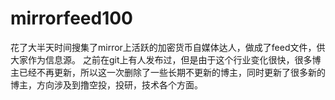 # mirrorfeed100
花了大半天时间搜集了mirror上活跃的加密货币自媒体达人，做成了feed文件，供大家作为信息源。
之前在git上有人发布过，但是由于这个行业变化很快，很多博主已经不再更新，所以这一次删除了一些长期不更新的博主，同时更新了很多新的博主，方向涉及到撸空投，投研，技术各个方面。
